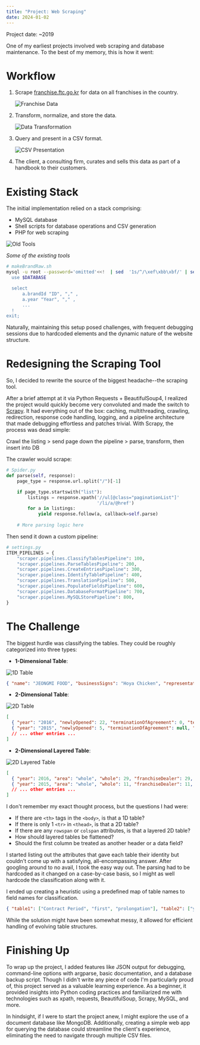 ```yaml
---
title: "Project: Web Scraping"
date: 2024-01-02
---
```


Project date: ~2019

One of my earliest projects involved web scraping and database maintenance.
To the best of my memory, this is how it went:


# Workflow

1. Scrape [franchise.ftc.go.kr](https://franchise.ftc.go.kr/mnu/00013/program/userRqst/list.do) for data on all franchises in the country.

    ![Franchise Data](/portfolio/assets/table-example.png)

2. Transform, normalize, and store the data.

    ![Data Transformation](/portfolio/assets/db-rowcount.png)

3. Query and present in a CSV format.

    ![CSV Presentation](/portfolio/assets/csv-files.png)

4. The client, a consulting firm, curates and sells this data as part of a handbook to their customers.


# Existing Stack

The initial implementation relied on a stack comprising:

- MySQL database
- Shell scripts for database operations and CSV generation
- PHP for web scraping

![Old Tools](/portfolio/assets/old-tools.png)

*Some of the existing tools*

```sh
# makeBrandRaw.sh
mysql -u root --password='omitted'<<!  | sed  '1s/^/\xef\xbb\xbf/' | sed 's/	//g' > $DIR_EXCEL/$WORK_YEAR/raw_$year.csv 
  use $DATABASE

  select 
      a.brandId "ID", "," ,
      a.year "Year", "," ,
      ...
  !
exit;
```

Naturally, maintaining this setup posed challenges, with frequent debugging sessions due to hardcoded elements and the dynamic nature of the website structure. 



# Redesigning the Scraping Tool

So, I decided to rewrite the source of the biggest headache--the scraping tool.

After a brief attempt at it via Python Requests + BeautifulSoup4, I realized the project would quickly become very convoluted and made the switch to [Scrapy](https://scrapy.org/). It had everything out of the box: caching, multithreading, crawling, redirection, response code handling, logging, and a pipeline architecture that made debugging effortless and patches trivial. With Scrapy, the process was dead simple:

Crawl the listing > send page down the pipeline > parse, transform, then insert into DB

The crawler would scrape:

```python
# Spider.py
def parse(self, response):
    page_type = response.url.split("/")[-1]

    if page_type.startswith("list"):
        listings = response.xpath('//ul[@class="paginationList"]'
                                  '/li/a/@href')
        for a in listings:
            yield response.follow(a, callback=self.parse)
    
    # More parsing logic here
```

Then send it down a custom pipeline:

```python
# settings.py
ITEM_PIPELINES = {
    "scraper.pipelines.ClassifyTablesPipeline": 100,
    "scraper.pipelines.ParseTablesPipeline": 200,
    "scraper.pipelines.CreateEntriesPipeline": 300,
    "scraper.pipelines.IdentifyTablePipeline": 400,
    "scraper.pipelines.TranslationPipeline": 500,
    "scraper.pipelines.PopulateFieldsPipeline": 600,
    "scraper.pipelines.DatabaseFormatPipeline": 700,
    "scraper.pipelines.MySQLStorePipeline": 800,
}
```


# The Challenge

The biggest hurdle was classifying the tables. They could be roughly categorized into three types:


- **1-Dimensional Table**:

![1D Table](/portfolio/assets/1d-table.png)

  ```json
  { "name": "JEONGMI FOOD", "businessSigns": "Hoya Chicken", "representative": "Jaegu Kang", ... }
  ```

- **2-Dimensional Table**:

![2D Table](/portfolio/assets/2d-table.png)

  ```json
  [
    { "year": "2016", "newlyOpened": 22, "terminationOfAgreement": 0, "termination": 4, "changeOfName": 0 },
    { "year": "2015", "newlyOpened": 5, "terminationOfAgreement": null, "termination": 3, "changeOfName": null },
    // ... other entries ...
  ]
  ```

- **2-Dimensional Layered Table**:

![2D Layered Table](/portfolio/assets/2d-layered-table.png)

  ```json
  [
    { "year": 2016, "area": "whole", "whole": 29, "franchiseDealer": 29, "directScore": 0 },
    { "year": 2015, "area": "whole", "whole": 11, "franchiseDealer": 11, "directScore": null },
    // ... other entries ...
  ]
  ```

I don't remember my exact thought process, but the questions I had were:
- If there are `<th>` tags in the `<body>`, is that a 1D table? 
- If there is only 1 `<tr>` in `<thead>`, is that a 2D table? 
- If there are any `rowspan` or `colspan` attributes, is that a layered 2D table? 
- How should layered tables be flattened? 
- Should the first column be treated as another header or a data field? 

I started listing out the attributes that gave each table their identity but couldn't come up with a satisfying, all-encompassing answer. After googling around to no avail, I took the easy way out. The parsing had to be hardcoded as it changed on a case-by-case basis, so I might as well hardcode the classification along with it. 

I ended up creating a heuristic using a predefined map of table names to field names for classification.


```json
{ "table1": ["Contract Period", "first", "prolongation"], "table2": ["year", "Newly Opened", "Termination of Agreement"], ... }
```

While the solution might have been somewhat messy, it allowed for efficient handling of evolving table structures.

# Finishing Up

To wrap up the project, I added features like JSON output for debugging, command-line options with argparse, basic documentation, and a database backup script. Though I didn't write any piece of code I'm particularly proud of, this project served as a valuable learning experience. As a beginner, it provided insights into Python coding practices and familiarized me with technologies such as xpath, requests, BeautifulSoup, Scrapy, MySQL, and more.

In hindsight, if I were to start the project anew, I might explore the use of a document database like MongoDB. Additionally, creating a simple web app for querying the database could streamline the client's experience, eliminating the need to navigate through multiple CSV files.
